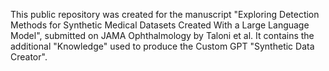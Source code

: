 This public repository was created for the manuscript "Exploring Detection Methods for Synthetic Medical Datasets Created With a Large Language Model", submitted on JAMA Ophthalmology by Taloni et al.
It contains the additional "Knowledge" used to produce the Custom GPT "Synthetic Data Creator".
